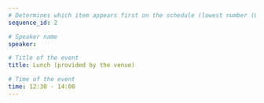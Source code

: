 ```yaml
---
# Determines which item appears first on the schedule (lowest number (0) appears first)
sequence_id: 2

# Speaker name
speaker:  

# Title of the event
title: Lunch (provided by the venue) 

# Time of the event
time: 12:30 - 14:00
---
```

